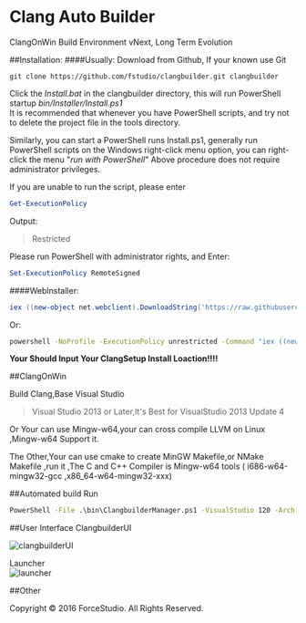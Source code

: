 Clang Auto Builder
===
ClangOnWin Build Environment vNext, Long Term Evolution   

##Installation:
####Usually:
Download from Github, If your known use Git  

```
git clone https://github.com/fstudio/clangbuilder.git clangbuilder
```

Click the *Install.bat* in the clangbuilder directory, this will run PowerShell startup  *bin/Installer/Install.ps1*      
It is recommended that whenever you have PowerShell scripts, and try not to delete the project file in the tools directory.

Similarly, you can start a PowerShell runs Install.ps1, generally run PowerShell scripts on the Windows right-click menu option, you can right-click the menu "*run with PowerShell*"
Above procedure does not require administrator privileges.

If you are unable to run the script, please enter

```powershell
Get-ExecutionPolicy
```

Output:   

> Restricted

Please run PowerShell with administrator rights, and Enter:   

```powershell
Set-ExecutionPolicy RemoteSigned
```


####WebInstaller:

```powershell
iex ((new-object net.webclient).DownloadString('https://raw.githubusercontent.com/fstudio/clangbuilder/master/bin/Installer/WebInstall.ps1'))
```   

Or:  

```cmd
powershell -NoProfile -ExecutionPolicy unrestricted -Command "iex ((new-object net.webclient).DownloadString('https://raw.githubusercontent.com/fstudio/clangbuilder/master/bin/Installer/WebInstall.ps1'))"
```

**Your Should Input Your ClangSetup Install Loaction!!!!**


##ClangOnWin  

Build Clang,Base Visual Studio
>Visual Studio 2013 or Later,It's Best for VisualStudio 2013 Update 4

Or Your can use Mingw-w64,your can cross compile LLVM on Linux ,Mingw-w64 Support it.

The Other,Your can use cmake to create MinGW Makefile,or NMake Makefile ,run it ,The C and C++ Compiler is Mingw-w64 tools ( i686-w64-mingw32-gcc ,x86_64-w64-mingw32-xxx)


##Automated build
Run    
```cmd
PowerShell -File .\bin\ClangbuilderManager.ps1 -VisualStudio 120 -Arch x64 -Flavor Release -Clear -Static
```



##User Interface
ClangbuilderUI        

![clangbuilderUI](https://raw.githubusercontent.com/fstudio/clangbuilder/master/doc/images/ClangbuilderUI.jpg)

Launcher       
![launcher](https://raw.githubusercontent.com/fstudio/clangbuilder/master/doc/images/launcher.jpg)


##Other

Copyright © 2016 ForceStudio. All Rights Reserved.
